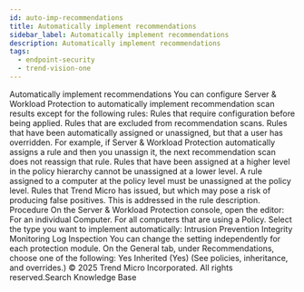 ```yaml
---
id: auto-imp-recommendations
title: Automatically implement recommendations
sidebar_label: Automatically implement recommendations
description: Automatically implement recommendations
tags:
  - endpoint-security
  - trend-vision-one
---
```


 Automatically implement recommendations You can configure Server & Workload Protection to automatically implement recommendation scan results except for the following rules: Rules that require configuration before being applied. Rules that are excluded from recommendation scans. Rules that have been automatically assigned or unassigned, but that a user has overridden. For example, if Server & Workload Protection automatically assigns a rule and then you unassign it, the next recommendation scan does not reassign that rule. Rules that have been assigned at a higher level in the policy hierarchy cannot be unassigned at a lower level. A rule assigned to a computer at the policy level must be unassigned at the policy level. Rules that Trend Micro has issued, but which may pose a risk of producing false positives. This is addressed in the rule description. Procedure On the Server & Workload Protection console, open the editor: For an individual Computer. For all computers that are using a Policy. Select the type you want to implement automatically: Intrusion Prevention Integrity Monitoring Log Inspection You can change the setting independently for each protection module. On the General tab, under Recommendations, choose one of the following: Yes Inherited (Yes) (See policies, inheritance, and overrides.) © 2025 Trend Micro Incorporated. All rights reserved.Search Knowledge Base